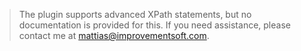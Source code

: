 > The plugin supports advanced XPath statements, but no documentation is provided for this. If you need assistance, please contact me at mattias@improvementsoft.com.